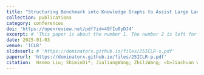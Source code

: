 ```yaml
---
title: "Structuring Benchmark into Knowledge Graphs to Assist Large Language Models in Retrieving and Designing Models."
collection: publications
category: conferences
doi: 'https://openreview.net/pdf?id=49fIu0yDJ4'
excerpt: # 'This paper is about the number 1. The number 2 is left for future work.'
date: 2025-01-03
venue: 'ICLR'
slidesurl: # 'https://dominatorx.github.io/files/25ICLR-s.pdf'
paperurl: 'https://dominatorx.github.io/files/25ICLR-p.pdf'
citation:  Hanmo Liu; ShiminDi*; JialiangWang; ZhiliWang; <b>Jiachuan Wang</b>; Xiaofang Zhou; Lei Chen.
---
```

